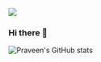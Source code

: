 ![](https://komarev.com/ghpvc/?username=praveen12math&color=green)
### Hi there 👋

![Praveen's GitHub stats](https://github-readme-stats.vercel.app/api?username=praveen12math&count_private=true)

<!--
**praveen12math/praveen12math** is a ✨ _special_ ✨ repository because its `README.md` (this file) appears on your GitHub profile.

Here are some ideas to get you started:

- 🔭 I’m currently working on ...
- 🌱 I’m currently learning ...
- 👯 I’m looking to collaborate on ...
- 🤔 I’m looking for help with ...
- 💬 Ask me about ...
- 📫 How to reach me: ...
- 😄 Pronouns: ...
- ⚡ Fun fact: ...
-->
